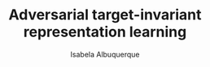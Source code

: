 ---
paperId: 29
author: Isabela Albuquerque
publicationauthor: Albuquerque, I.
title: Adversarial target-invariant representation learning
pdf: Poster_Albuquerque_Isabela.pdf
poster: --
alt: --
type: Poster
topic: FAT
link: https://research.latinxinai.org/papers/neurips/2019/pdf/Poster_Albuquerque_Isabela.pdf
conference: neurips
year: 2019
tags: neurips-2019
location: Vancouver, Canada
---